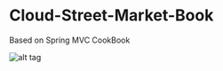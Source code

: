 # Cloud-Street-Market-Book
Based on Spring MVC CookBook

![alt tag](https://github.com/diniodinev/Cloud-Street-Market-Book/blob/master/Overview.png)
